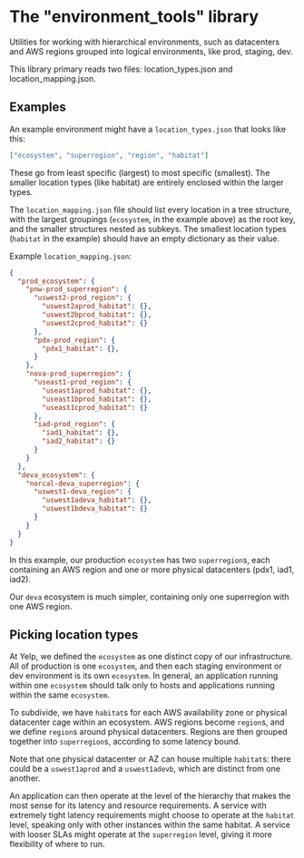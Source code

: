 The "environment_tools" library
===============================

Utilities for working with hierarchical environments, such as datacenters and
AWS regions grouped into logical environments, like prod, staging, dev.

This library primary reads two files: location_types.json and
location_mapping.json.

Examples
--------

An example environment might have a `location_types.json` that looks like this:

```json
["ecosystem", "superregion", "region", "habitat"]
```

These go from least specific (largest) to most specific (smallest).
The smaller location types (like habitat) are entirely enclosed within the larger types.

The `location_mapping.json` file should list every location in a tree structure, with the largest groupings (`ecosystem`, in the example above) as the root key, and the smaller structures nested as subkeys.
The smallest location types (`habitat` in the example) should have an empty dictionary as their value.

Example `location_mapping.json`:

```json
{
  "prod_ecosystem": {
    "pnw-prod_superregion": {
      "uswest2-prod_region": {
        "uswest2aprod_habitat": {},
        "uswest2bprod_habitat": {},
        "uswest2cprod_habitat": {}
      },
      "pdx-prod_region": {
        "pdx1_habitat": {},
      }
    },
    "nova-prod_superregion": {
      "useast1-prod_region": {
        "useast1aprod_habitat": {},
        "useast1bprod_habitat": {},
        "useast1cprod_habitat": {}
      },
      "iad-prod_region": {
        "iad1_habitat": {},
        "iad2_habitat": {}
      }
    }
  },
  "deva_ecosystem": {
    "norcal-deva_superregion": {
      "uswest1-deva_region": {
        "uswest1adeva_habitat": {},
        "uswest1bdeva_habitat": {}
      }
    }
  }
}
```

In this example, our production `ecosystem` has two `superregion`s, each containing an AWS region and one or more physical datacenters (pdx1, iad1, iad2).

Our `deva` ecosystem is much simpler, containing only one superregion with one AWS region.

Picking location types
----------------------

At Yelp, we defined the `ecosystem` as one distinct copy of our infrastructure.
All of production is one `ecosystem`, and then each staging environment or dev environment is its own `ecosystem`.
In general, an application running within one `ecosystem` should talk only to hosts and applications running within the same `ecosystem`.

To subdivide, we have `habitat`s for each AWS availability zone or physical datacenter cage within an ecosystem.
AWS regions become `region`s, and we define `region`s around physical datacenters.
Regions are then grouped together into `superregion`s, according to some latency bound.

Note that one physical datacenter or AZ can house multiple `habitat`s: there could be a `uswest1aprod` and a `uswest1adevb`, which are distinct from one another.

An application can then operate at the level of the hierarchy that makes the most sense for its latency and resource requirements.
A service with extremely tight latency requirements might choose to operate at the `habitat` level, speaking only with other instances within the same habitat.
A service with looser SLAs might operate at the `superregion` level, giving it more flexibility of where to run.
